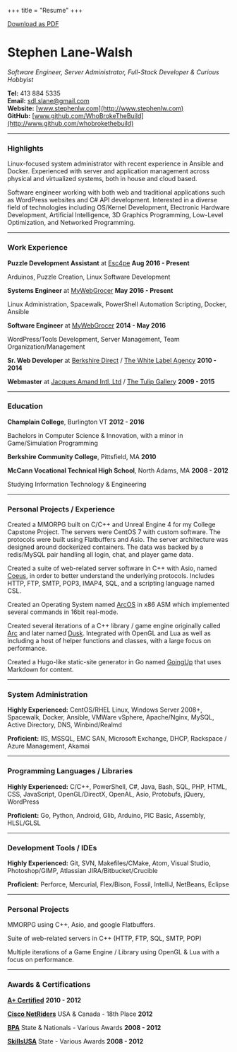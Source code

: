 +++
title = "Resume"
+++

[Download as PDF](/download/Resume.pdf)

# Stephen Lane-Walsh

*Software Engineer, Server Administrator, Full-Stack Developer & Curious Hobbyist*

**Tel:** 413 884 5335  
**Email:** sdl.slane@gmail.com  
**Website:** [www.stephenlw.com](http://www.stephenlw.com)  
**GitHub:** [www.github.com/WhoBrokeTheBuild](http://www.github.com/whobrokethebuild)  

---

### Highlights

Linux-focused system administrator with recent experience in Ansible and Docker. Experienced with server and application management across physical and virtualized systems, both in house and cloud based.

Software engineer working with both web and traditional applications such as WordPress websites and C# API development. Interested in a diverse field of technologies including OS/Kernel Development, Electronic Hardware Development, Artificial Intelligence, 3D Graphics Programming, Low-Level Optimization, and Networked Programming.

---

### Work Experience

<b>Puzzle Development Assistant</b> at [Esc4pe](http://esc4pe.com)
<span class="resume__right">**Aug 2016 - Present**</span>

<span class="resume__indent">Arduinos, Puzzle Creation, Linux Software Development</span>

<b>Systems Engineer</b> at [MyWebGrocer](http://mywebgrocer.com)
<span class="resume__right">**May 2016 - Present**</span>

<span class="resume__indent">Linux Administration, Spacewalk, PowerShell Automation Scripting, Docker, Ansible</span>

<b>Software Engineer</b> at [MyWebGrocer](http://mywebgrocer.com)
<span class="resume__right">**2014 - May 2016**</span>

<span class="resume__indent">WordPress/Tools Development, Server Management, Team Organization/Management</span>

<b>Sr. Web Developer</b> at [Berkshire Direct](http://berkshiredirect.com) / [The White Label Agency](http://thewhitelabelagency.com)
<span class="resume__right">**2010 - 2014**</span>

<b>Webmaster</b> at [Jacques Amand Intl, Ltd](http://jacquesamandintl.com) / [The Tulip Gallery](http://thetulipgallery.com)
<span class="resume__right">**2009 - 2015**</span>

---

### Education

**Champlain College**, Burlington VT
<span class="resume__right">**2012 - 2016**</span>

<span class="resume__indent">Bachelors in Computer Science & Innovation, with a minor in Game/Simulation Programming</span>

**Berkshire Community College**, Pittsfield, MA
<span class="resume__right">**2010**</span>  

**McCann Vocational Technical High School**, North Adams, MA
<span class="resume__right">**2008 - 2012**</span>  

<span class="resume__indent">Studying Information Technology & Engineering</span>

---

### Personal Projects / Experience

Created a MMORPG built on C/C++ and Unreal Engine 4 for my College Capstone Project. The servers were CentOS 7 with custom software. The protocols were built using Flatbuffers and Asio. The server architecture was designed around dockerized containers. The data was backed by a redis/MySQL pair handling all login, chat, and player game data.

Created a suite of web-related server software in C++ with Asio, named [Coeus](http://github.com/whobrokethebuild/Coeus), in order to better understand the underlying protocols. Includes HTTP, FTP, SMTP, POP3, IMAP4, SQL, and a scripting language named CSL.

Created an Operating System named [ArcOS](http://github.com/whobrokethebuild/ArcOS) in x86 ASM which implemented several commands in 16bit real-mode.

Created several iterations of a C++ library / game engine originally called [Arc](http://github.com/whobrokethebuild/Arc-2.0) and later named [Dusk](http://github.com/whobrokethebuild/Dusk). Integrated with OpenGL and Lua as well as including a host of helper functions and classes, with a large focus on performance.

Created a Hugo-like static-site generator in Go named [GoingUp](http://github.com/whobrokethebuild/GoingUp) that uses Markdown for content.

---

### System Administration

**Highly Experienced:** CentOS/RHEL Linux, Windows Server 2008+, Spacewalk, Docker, Ansible, VMWare vSphere, Apache/Nginx, MySQL, Active Directory, DNS, Winbind/Realmd

**Proficient:** IIS, MSSQL, EMC SAN, Microsoft Exchange, DHCP, Rackspace / Azure Management, Akamai

---

### Programming Languages / Libraries

**Highly Experienced:** C/C++, PowerShell, C#, Java, Bash, SQL, PHP, HTML, CSS, JavaScript, OpenGL/DirectX, OpenAL, Asio, Protobufs, jQuery, WordPress

**Proficient:** Go, Python, Android, Glib, Arduino, PIC Basic, Assembly, HLSL/GLSL

---

### Development Tools / IDEs

**Highly Experienced:** Git, SVN, Makefiles/CMake, Atom, Visual Studio, Photoshop/GIMP, Atlassian JIRA/Bitbucket/Crucible

**Proficient:** Perforce, Mercurial, Flex/Bison, Fossil, IntelliJ, NetBeans, Eclipse

---

### Personal Projects

MMORPG using C++, Asio, and google Flatbuffers.

Suite of web-related servers in C++ (HTTP, FTP, SQL, SMTP, POP)

Multiple iterations of a Game Engine / Library using OpenGL & Lua with a focus on performance.

---

### Awards & Certifications

**[A+ Certified](https://certification.comptia.org/certifications/a)**
<span class="resume__right">**2010 - 2012**</span>  

**[Cisco NetRiders](http://www.academynetriders.com/index.php)** USA & Canada - 18th Place
<span class="resume__right">**2012**</span>  

**[BPA](http://www.bpa.org/)** State & Nationals - Various Awards
<span class="resume__right">**2008 - 2012**</span>

**[SkillsUSA](http://www.skillsusa.org/)** State - Various Awards
<span class="resume__right">**2008 - 2012**</span>
